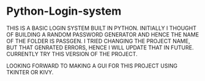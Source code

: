 # Python-Login-system
THIS IS A BASIC LOGIN SYSTEM BUILT IN PYTHON.
INITIALLY I THOUGHT OF BUILDING A RANDOM PASSWORD GENERATOR AND HENCE THE NAME OF THE FOLDER IS PASSGEN.
I TRIED CHANGING THE PROJECT NAME, BUT THAT GENRATED ERRORS, HENCE I WILL UPDATE THAT IN FUTURE. CURRENTLY TRY THIS VERSION OF THE PROJECT.

LOOKING FORWARD TO MAKING A GUI FOR THIS PROJECT USING TKINTER OR KIVY.

